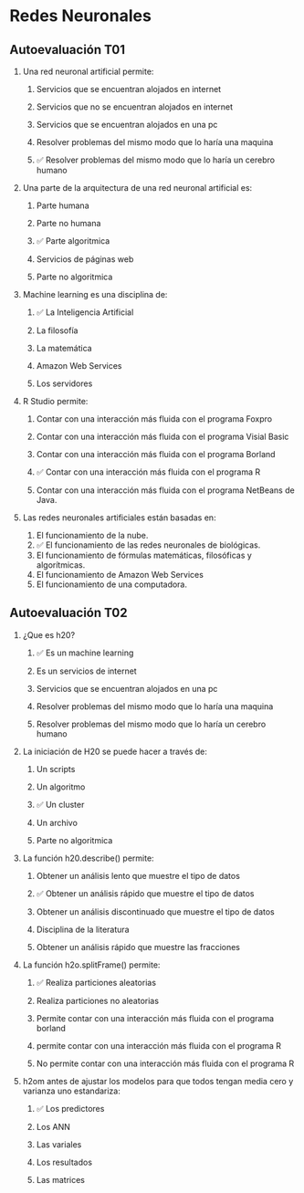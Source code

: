 # Redes Neuronales

## Autoevaluación T01


1. Una red neuronal artificial permite:     
    
    1.  Servicios que se encuentran alojados en internet
        
    2.  Servicios que no se encuentran alojados en internet
        
    3.  Servicios que se encuentran alojados en una pc
        
    4.  Resolver problemas del mismo modo que lo haría una maquina
        
    5. ✅ Resolver problemas del mismo modo que lo haría un cerebro humano
        
    
2. Una parte de la arquitectura de una red neuronal artificial es:     
    
    1.  Parte humana
        
    2.  Parte no humana
        
    3. ✅ Parte algoritmica
        
    4.  Servicios de páginas web
        
    5.  Parte no algoritmica
        
    
3. Machine learning es una disciplina de:    
    
    1. ✅ La Inteligencia Artificial
        
    2.  La filosofía
        
    3.  La matemática
        
    4.  Amazon Web Services
        
    5.  Los servidores
        
    
4. R Studio permite:     
    
    1.  Contar con una interacción más fluida con el programa Foxpro
        
    2.  Contar con una interacción más fluida con el programa Visial Basic
        
    3.  Contar con una interacción más fluida con el programa Borland
        
    4. ✅ Contar con una interacción más fluida con el programa R
        
    5.  Contar con una interacción más fluida con el programa NetBeans de Java. 
    
5. Las redes neuronales artificiales están basadas en:     
    
    1.  El funcionamiento de la nube. 
    2. ✅ El funcionamiento de las redes neuronales de biológicas. 
    3.  El funcionamiento de fórmulas matemáticas, filosóficas y algorítmicas. 
    4.  El funcionamiento de Amazon Web Services 
    5.  El funcionamiento de una computadora.


## Autoevaluación T02

1. ¿Que es h20?    
    
    1. ✅ Es un machine learning
        
    2.  Es un servicios de internet
        
    3.  Servicios que se encuentran alojados en una pc
        
    4.  Resolver problemas del mismo modo que lo haría una maquina
        
    5.  Resolver problemas del mismo modo que lo haría un cerebro humano
        
    
2. La iniciación de H20 se puede hacer a través de:   
    
    1.  Un scripts
        
    2.  Un algoritmo
        
    3. ✅ Un cluster
        
    4.  Un archivo
        
    5.  Parte no algoritmica
        
    
3. La función h20.describe() permite:
    
    1.  Obtener un análisis lento que muestre el tipo de datos
        
    2. ✅ Obtener un análisis rápido que muestre el tipo de datos
        
    3.  Obtener un análisis discontinuado que muestre el tipo de datos
        
    4.  Disciplina de la literatura
        
    5.  Obtener un análisis rápido que muestre las fracciones
        
    
4. La función h2o.splitFrame() permite:
    
    1. ✅ Realiza particiones aleatorias
        
    2.  Realiza particiones no aleatorias
        
    3.  Permite contar con una interacción más fluida con el programa borland
        
    4.  permite contar con una interacción más fluida con el programa R
        
    5.  No permite contar con una interacción más fluida con el programa R
        
    
5. h2om antes de ajustar los modelos para que todos tengan media cero y varianza uno estandariza:
    
    1. ✅ Los predictores
        
    2.  Los ANN
        
    3.  Las variales
        
    4.  Los resultados
        
    5.  Las matrices